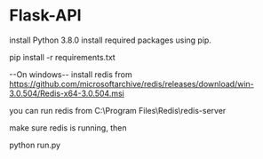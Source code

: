 # Flask-API

install Python 3.8.0 install required packages using pip.

pip install -r requirements.txt 

--On windows-- install redis from https://github.com/microsoftarchive/redis/releases/download/win-3.0.504/Redis-x64-3.0.504.msi 

you can run redis from C:\Program Files\Redis\redis-server

make sure redis is running, then

python run.py
